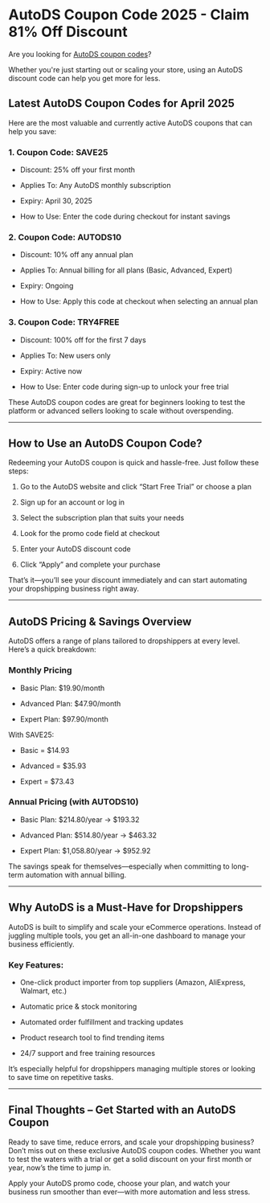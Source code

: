 # AutoDS Coupon Code 2025 - Claim 81% Off Discount

Are you looking for [AutoDS coupon codes](https://platform.autods.com/register?ref=MzEwNjAwMQ==)?

Whether you're just starting out or scaling your store, using an AutoDS discount code can help you get more for less.

## Latest AutoDS Coupon Codes for April 2025

Here are the most valuable and currently active AutoDS coupons that can help you save:

### 1. Coupon Code: SAVE25

* Discount: 25% off your first month

* Applies To: Any AutoDS monthly subscription

* Expiry: April 30, 2025

* How to Use: Enter the code during checkout for instant savings

### 2. Coupon Code: AUTODS10

* Discount: 10% off any annual plan

* Applies To: Annual billing for all plans (Basic, Advanced, Expert)

* Expiry: Ongoing

* How to Use: Apply this code at checkout when selecting an annual plan

### 3. Coupon Code: TRY4FREE

* Discount: 100% off for the first 7 days

* Applies To: New users only

* Expiry: Active now

* How to Use: Enter code during sign-up to unlock your free trial

These AutoDS coupon codes are great for beginners looking to test the platform or advanced sellers looking to scale without overspending.

---

## How to Use an AutoDS Coupon Code?

Redeeming your AutoDS coupon is quick and hassle-free. Just follow these steps:

1. Go to the AutoDS website and click “Start Free Trial” or choose a plan

2. Sign up for an account or log in

3. Select the subscription plan that suits your needs

4. Look for the promo code field at checkout

5. Enter your AutoDS discount code

6. Click “Apply” and complete your purchase

That’s it—you’ll see your discount immediately and can start automating your dropshipping business right away.

---

## AutoDS Pricing & Savings Overview

AutoDS offers a range of plans tailored to dropshippers at every level. Here’s a quick breakdown:

### Monthly Pricing

* Basic Plan: $19.90/month

* Advanced Plan: $47.90/month

* Expert Plan: $97.90/month

With SAVE25:

* Basic = $14.93

* Advanced = $35.93

* Expert = $73.43

### Annual Pricing (with AUTODS10)

* Basic Plan: $214.80/year → $193.32

* Advanced Plan: $514.80/year → $463.32

* Expert Plan: $1,058.80/year → $952.92

The savings speak for themselves—especially when committing to long-term automation with annual billing.

---

## Why AutoDS is a Must-Have for Dropshippers

AutoDS is built to simplify and scale your eCommerce operations. Instead of juggling multiple tools, you get an all-in-one dashboard to manage your business efficiently.

### Key Features:

* One-click product importer from top suppliers (Amazon, AliExpress, Walmart, etc.)

* Automatic price & stock monitoring

* Automated order fulfillment and tracking updates

* Product research tool to find trending items

* 24/7 support and free training resources

It’s especially helpful for dropshippers managing multiple stores or looking to save time on repetitive tasks.

---

## Final Thoughts – Get Started with an AutoDS Coupon

Ready to save time, reduce errors, and scale your dropshipping business? Don’t miss out on these exclusive AutoDS coupon codes. Whether you want to test the waters with a trial or get a solid discount on your first month or year, now’s the time to jump in.

Apply your AutoDS promo code, choose your plan, and watch your business run smoother than ever—with more automation and less stress.
